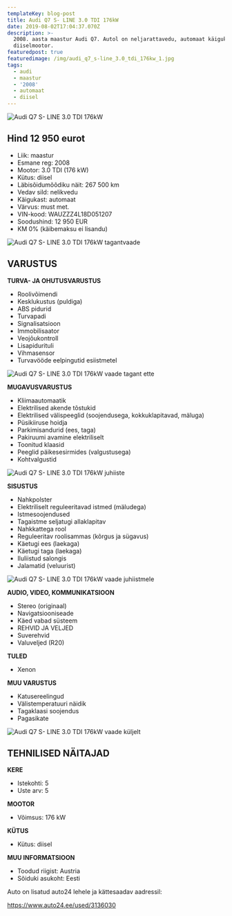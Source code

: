 ```yaml
---
templateKey: blog-post
title: Audi Q7 S- LINE 3.0 TDI 176kW
date: 2019-08-02T17:04:37.070Z
description: >-
  2008. aasta maastur Audi Q7. Autol on neljarattavedu, automaat käigukast ja
  diiselmootor.
featuredpost: true
featuredimage: /img/audi_q7_s-line_3.0_tdi_176kw_1.jpg
tags:
  - audi
  - maastur
  - '2008'
  - automaat
  - diisel
---
```

![Audi Q7 S- LINE 3.0 TDI 176kW](/img/audi_q7_s-line_3.0_tdi_176kw_1.jpg "Audi Q7 S- LINE 3.0 TDI 176kW")

## Hind 12 950 eurot

* Liik:	maastur
* Esmane reg:	2008
* Mootor:	3.0 TDI (176 kW)
* Kütus:	diisel
* Läbisõidumõõdiku näit:	267 500 km
* Vedav sild:	nelikvedu
* Käigukast:	automaat
* Värvus:	must met.
* VIN-kood:	WAUZZZ4L18D051207
* Soodushind:	12 950 EUR
* KM 0% (käibemaksu ei lisandu)

![Audi Q7 S- LINE 3.0 TDI 176kW tagantvaade](/img/audi_q7_s-line_3.0_tdi_176kw_7.jpg "Audi Q7 S- LINE 3.0 TDI 176kW tagantvaade")

## VARUSTUS

**TURVA- JA OHUTUSVARUSTUS**

* Roolivõimendi
* Kesklukustus (puldiga)
* ABS pidurid
* Turvapadi
* Signalisatsioon
* Immobilisaator
* Veojõukontroll
* Lisapidurituli
* Vihmasensor
* Turvavööde eelpingutid esiistmetel

![Audi Q7 S- LINE 3.0 TDI 176kW vaade tagant ette](/img/audi_q7_s-line_3.0_tdi_176kw_6.jpg "Audi Q7 S- LINE 3.0 TDI 176kW vaade tagant ette")

**MUGAVUSVARUSTUS**

* Kliimaautomaatik
* Elektrilised akende tõstukid
* Elektrilised välispeeglid (soojendusega, kokkuklapitavad, mäluga)
* Püsikiiruse hoidja
* Parkimisandurid (ees, taga)
* Pakiruumi avamine elektriliselt
* Toonitud klaasid
* Peeglid päikesesirmides (valgustusega)
* Kohtvalgustid

![Audi Q7 S- LINE 3.0 TDI 176kW juhiiste](/img/audi_q7_s-line_3.0_tdi_176kw_3.jpg "Audi Q7 S- LINE 3.0 TDI 176kW juhiiste")

**SISUSTUS**

* Nahkpolster
* Elektriliselt reguleeritavad istmed (mäludega)
* Istmesoojendused
* Tagaistme seljatugi allaklapitav
* Nahkkattega rool
* Reguleeritav roolisammas (kõrgus ja sügavus)
* Käetugi ees (laekaga)
* Käetugi taga (laekaga)
* Iluliistud salongis
* Jalamatid (veluurist)

![Audi Q7 S- LINE 3.0 TDI 176kW vaade juhiistmele](/img/audi_q7_s-line_3.0_tdi_176kw_8.jpg "Audi Q7 S- LINE 3.0 TDI 176kW vaade juhiistmele")

**AUDIO, VIDEO, KOMMUNIKATSIOON**

* Stereo (originaal)
* Navigatsiooniseade
* Käed vabad süsteem
* REHVID JA VELJED
* Suverehvid
* Valuveljed (R20)

**TULED**

* Xenon

**MUU VARUSTUS**

* Katusereelingud
* Välistemperatuuri näidik
* Tagaklaasi soojendus
* Pagasikate

![Audi Q7 S- LINE 3.0 TDI 176kW vaade küljelt](/img/audi_q7_s-line_3.0_tdi_176kw_2.jpg "Audi Q7 S- LINE 3.0 TDI 176kW vaade küljelt")



## TEHNILISED NÄITAJAD

**KERE**

* Istekohti:	5
* Uste arv:	5

**MOOTOR**

* Võimsus:	176 kW

**KÜTUS**

* Kütus:	diisel

**MUU INFORMATSIOON**

* Toodud riigist: Austria
* Sõiduki asukoht: Eesti

Auto on lisatud auto24 lehele ja kättesaadav aadressil:

<https://www.auto24.ee/used/3136030>
